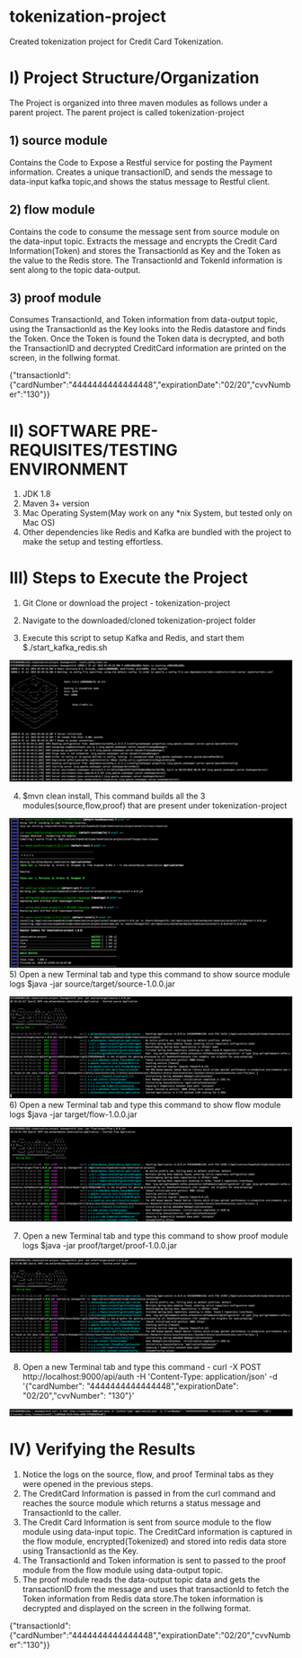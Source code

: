 # tokenization-project
Created tokenization project for Credit Card Tokenization.

# I) Project Structure/Organization

The Project is organized into three maven modules as follows under a parent project. The parent project is called tokenization-project

## 1) source module
Contains the Code to Expose a Restful service for posting the Payment information.
Creates a unique transactionID, and sends the message to data-input kafka topic,and shows the status message to Restful client.
  
## 2) flow module
Contains the code to consume the message sent from source module on the data-input topic. Extracts the message and encrypts the Credit Card Information(Token) and stores the TransactionId as Key and the Token as the value to the Redis store. The TransactionId and TokenId information is sent along to the topic data-output.
  
## 3) proof module 
Consumes TransactionId, and Token information from data-output topic, using the TransactionId as the Key looks into the Redis datastore and finds the Token. Once the Token is found the Token data is decrypted, and both the TransactionID and decrypted CreditCard information are printed on the screen, in the follwing format.

{"transactionId":{"cardNumber":"4444444444444448","expirationDate":"02/20","cvvNumber":"130"}}

# II) SOFTWARE PRE-REQUISITES/TESTING ENVIRONMENT

1) JDK 1.8 
2) Maven 3+ version
3) Mac Operating System(May work on any *nix System, but tested only on Mac OS)
4) Other dependencies like Redis and Kafka are bundled with the project to make the setup and testing effortless.

  
# III) Steps to Execute the Project

1) Git Clone or download the project - tokenization-project 

2) Navigate to the downloaded/cloned tokenization-project folder

3) Execute this script to setup Kafka and Redis, and start them $./start_kafka_redis.sh

![Kafka Redis Start](https://github.com/kanaparthikiran/tokenization-project/blob/master/images/KAFKA_AND_REDIS_START.png)

4) $mvn clean install, This command builds all the 3 modules(source,flow,proof) that are present under tokenization-project

![Maven Clean Install](https://github.com/kanaparthikiran/tokenization-project/blob/master/images/MVN_CLEAN_INSTALL_ALL.png)
5) Open a new Terminal tab and type this command to show source module logs $java -jar source/target/source-1.0.0.jar

![Source Module Run](https://github.com/kanaparthikiran/tokenization-project/blob/master/images/SOURCE_MODULE_RUN.png)
6) Open a new Terminal tab and type this command to show flow module logs  $java -jar target/flow-1.0.0.jar

![Flow Module Run](https://github.com/kanaparthikiran/tokenization-project/blob/master/images/FLOW_MODULE_RUN.png)

7) Open a new Terminal tab and type this command to show proof module logs $java -jar proof/target/proof-1.0.0.jar

![Proof Module Run](https://github.com/kanaparthikiran/tokenization-project/blob/master/images/PROOF_MODULE_RUN.png)

8) Open a new Terminal tab and type this command -
curl -X POST http://localhost:9000/api/auth -H 'Content-Type: application/json' -d '{"cardNumber": "4444444444444448","expirationDate": "02/20","cvvNumber": "130"}'

![Curl Module Run](https://github.com/kanaparthikiran/tokenization-project/blob/master/images/CURL_COMMAND_OUTPUT.png)

# IV) Verifying the Results
1) Notice the logs on the source, flow, and proof Terminal tabs as they were opened in the previous steps. 
2) The CreditCard Information is passed in from the curl command and reaches the source module which returns a status message and TransactionId to the caller. 
3) The Credit Card Information is sent from source module to the flow module using data-input topic. The CreditCard information is captured in the flow module, encrypted(Tokenized) and stored into redis data store using TransactionId as the Key. 
4) The TransactionId and Token information is sent to passed to the proof module from the flow module using data-output topic. 
5) The proof module reads the data-output topic data and gets the transactionID from the message and uses that transactionId to fetch the Token information from Redis data store.The token information is decrypted and displayed on the screen in the follwing format.

{"transactionId":{"cardNumber":"4444444444444448","expirationDate":"02/20","cvvNumber":"130"}}
